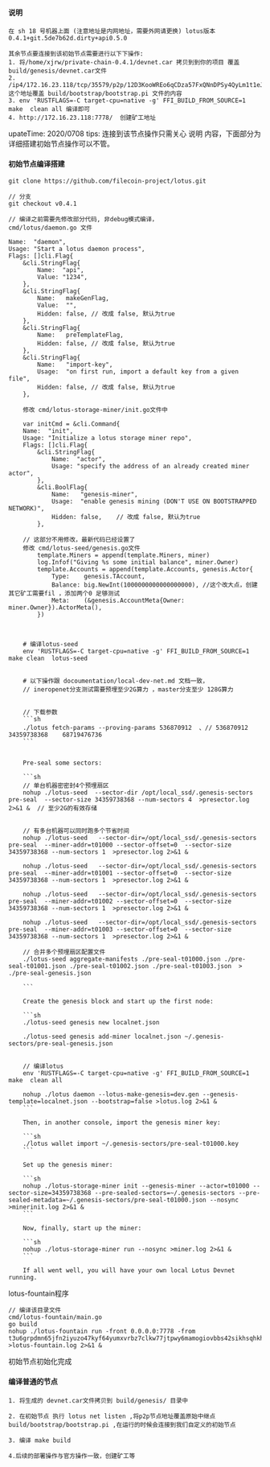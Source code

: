 #### 说明

    在 sh 18 号机器上面 (注意地址是内网地址，需要外网请更换) lotus版本  0.4.1+git.5de7b62d.dirty+api0.5.0
    
    其余节点要连接到该初始节点需要进行以下下操作:
    1. 将/home/xjrw/private-chain-0.4.1/devnet.car 拷贝到到你的项目 覆盖 build/genesis/devnet.car文件
    2. /ip4/172.16.23.118/tcp/35579/p2p/12D3KooWREo6qCDza57FxQNnDPSy4QyLm1t1eJtW4A9A3QM32MMW    这个地址覆盖 build/bootstrap/bootstrap.pi 文件的内容
    3. env 'RUSTFLAGS=-C target-cpu=native -g' FFI_BUILD_FROM_SOURCE=1 make  clean all 编译即可
    4. http://172.16.23.118:7778/  创建矿工地址
   
upateTime: 2020/0708
tips: 连接到该节点操作只需关心 说明 内容，下面部分为详细搭建初始节点操作可以不管。

#### 初始节点编译搭建


    git clone https://github.com/filecoin-project/lotus.git
    
    // 分支
    git checkout v0.4.1

    // 编译之前需要先修改部分代码, 非debug模式编译，
    cmd/lotus/daemon.go 文件

	Name:  "daemon",
	Usage: "Start a lotus daemon process",
	Flags: []cli.Flag{
		&cli.StringFlag{
			Name:  "api",
			Value: "1234",
		},
		&cli.StringFlag{
			Name:   makeGenFlag,
			Value:  "",
			Hidden: false, // 改成 false, 默认为true
		},
		&cli.StringFlag{
			Name:   preTemplateFlag,
			Hidden: false, // 改成 false, 默认为true
		},
		&cli.StringFlag{
			Name:   "import-key",
			Usage:  "on first run, import a default key from a given file",
			Hidden: false, // 改成 false, 默认为true
		},

        修改 cmd/lotus-storage-miner/init.go文件中
    
        var initCmd = &cli.Command{
        Name:  "init",
        Usage: "Initialize a lotus storage miner repo",
        Flags: []cli.Flag{
            &cli.StringFlag{
                Name:  "actor",
                Usage: "specify the address of an already created miner actor",
            },
            &cli.BoolFlag{
                Name:   "genesis-miner",
                Usage:  "enable genesis mining (DON'T USE ON BOOTSTRAPPED NETWORK)",
                Hidden: false,    // 改成 false, 默认为true
            },

        // 这部分不用修改，最新代码已经设置了
        修改 cmd/lotus-seed/genesis.go文件
        	template.Miners = append(template.Miners, miner)
			log.Infof("Giving %s some initial balance", miner.Owner)
			template.Accounts = append(template.Accounts, genesis.Actor{
				Type:    genesis.TAccount,
				Balance: big.NewInt(1000000000000000000), //这个改大点，创建其它矿工需要fil ，添加两个0 足够测试
				Meta:    (&genesis.AccountMeta{Owner: miner.Owner}).ActorMeta(),
			})



        # 编译lotus-seed
        env 'RUSTFLAGS=-C target-cpu=native -g' FFI_BUILD_FROM_SOURCE=1 make clean  lotus-seed


        # 以下操作跟 docoumentation/local-dev-net.md 文档一致，
        // ineropenet分支测试需要预埋至少2G算力 ，master分支至少 128G算力


        // 下载参数
        ```sh
        ./lotus fetch-params --proving-params 536870912  、// 536870912    34359738368    68719476736
        ```


        Pre-seal some sectors:

        ```sh
        // 单台机器密密封4个预埋扇区
        nohup ./lotus-seed  --sector-dir /opt/local_ssd/.genesis-sectors pre-seal  --sector-size 34359738368 --num-sectors 4  >presector.log 2>&1 &  // 至少2G的有效存储 


        // 有多台机器可以同时跑多个节省时间
        nohup ./lotus-seed   --sector-dir=/opt/local_ssd/.genesis-sectors   pre-seal  --miner-addr=t01000 --sector-offset=0  --sector-size 34359738368 --num-sectors 1  >presector.log 2>&1 & 

        nohup ./lotus-seed   --sector-dir=/opt/local_ssd/.genesis-sectors   pre-seal  --miner-addr=t01001 --sector-offset=0  --sector-size 34359738368 --num-sectors 1  >presector.log 2>&1 & 

        nohup ./lotus-seed   --sector-dir=/opt/local_ssd/.genesis-sectors   pre-seal  --miner-addr=t01002 --sector-offset=0  --sector-size 34359738368 --num-sectors 1  >presector.log 2>&1 & 

        nohup ./lotus-seed   --sector-dir=/opt/local_ssd/.genesis-sectors   pre-seal  --miner-addr=t01003 --sector-offset=0  --sector-size 34359738368 --num-sectors 1  >presector.log 2>&1 & 

        // 合并多个预埋扇区配置文件
        ./lotus-seed aggregate-manifests ./pre-seal-t01000.json ./pre-seal-t01001.json ./pre-seal-t01002.json ./pre-seal-t01003.json  > ./pre-seal-genesis.json

        ```

        Create the genesis block and start up the first node:

        ```sh
        ./lotus-seed genesis new localnet.json
        
        ./lotus-seed genesis add-miner localnet.json ~/.genesis-sectors/pre-seal-genesis.json
        

        // 编译lotus 
        env 'RUSTFLAGS=-C target-cpu=native -g' FFI_BUILD_FROM_SOURCE=1 make  clean all

        nohup ./lotus daemon --lotus-make-genesis=dev.gen --genesis-template=localnet.json --bootstrap=false >lotus.log 2>&1 &
        ```

        Then, in another console, import the genesis miner key:

        ```sh
        ./lotus wallet import ~/.genesis-sectors/pre-seal-t01000.key
        ```

        Set up the genesis miner:

        ```sh
        nohup ./lotus-storage-miner init --genesis-miner --actor=t01000 --sector-size=34359738368 --pre-sealed-sectors=~/.genesis-sectors --pre-sealed-metadata=~/.genesis-sectors/pre-seal-t01000.json --nosync >minerinit.log 2>&1 &
        ```

        Now, finally, start up the miner:

        ```sh
        nohup ./lotus-storage-miner run --nosync >miner.log 2>&1 &
        ```

        If all went well, you will have your own local Lotus Devnet running.

lotus-fountain程序

    // 编译该目录文件
    cmd/lotus-fountain/main.go
    go build
    nohup ./lotus-fountain run -front 0.0.0.0:7778 -from t3u6grpdmn65jfn2iyuzo47kyf64yumxvrbz7clkw77jtpwy6mamogiovbbs42sikhsqhkhnp3lepqy46slpsq >lotus-fountain.log 2>&1 &

初始节点初始化完成

#### 编译普通的节点

    1. 将生成的 devnet.car文件拷贝到 build/genesis/ 目录中

    2. 在初始节点 执行 lotus net listen ,将p2p节点地址覆盖原始中继点 build/bootstrap/bootstrap.pi ,在运行的时候会连接到我们自定义的初始节点
    
    3. 编译 make build

    4.后续的部署操作与官方操作一致，创建矿工等




